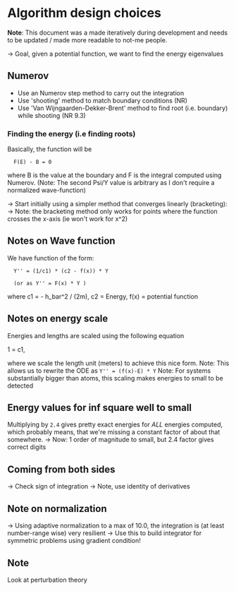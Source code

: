 # Algorithm design choices

**Note**: This document was a made iteratively during development and needs to be updated / made more
readable to not-me people.

-> Goal, given a potential function, we want to find the energy eigenvalues

## Numerov
- Use an Numerov step method to carry out the integration
- Use 'shooting' method to match boundary conditions (NR)
- Use 'Van Wijngaarden-Dekker-Brent' method to find root (i.e. boundary) while shooting (NR 9.3)

### Finding the energy (i.e finding roots)
Basically, the function will be

```
  F(E) - B = 0
```
where B is the value at the boundary and F is the integral computed using Numerov. (Note: The second
Psi/Y value is arbitrary as I don't require a normalized wave-function)

-> Start initially using a simpler method that converges linearly (bracketing):
-> Note: the bracketing method only works for points where the function crosses the x-axis (ie won't
work for x^2)


## Notes on Wave function
We have function of the form:

```
  Y'' = (1/c1) * (c2 - f(x)) * Y

  (or as Y'' = F(x) * Y )
```

where c1 = - h_bar^2 / (2m), c2 = Energy, f(x) = potential function

## Notes on energy scale
Energies and lengths are scaled using the following equation

1 = c1,

where we scale the length unit (meters) to achieve this nice form.
Note: This allows us to rewrite the ODE as `Y'' = (f(x)-E) * Y`
Note: For systems substantially bigger than atoms, this scaling makes
      energies to small to be detected

## Energy values for inf square well to small
Multiplying by `2.4` gives pretty exact energies for *ALL* energies computed,
which probably means, that we're missing a constant factor of about that somewhere.
-> Now: 1 order of magnitude to small, but 2.4 factor gives correct digits

## Coming from both sides
-> Check sign of integration
-> Note, use identity of derivatives

## Note on normalization
-> Using adaptive normalization to a max of 10.0, the
   integration is (at least number-range wise) very resilient
   -> Use this to build integrator for symmetric problems using
      gradient condition!

## Note
Look at perturbation theory